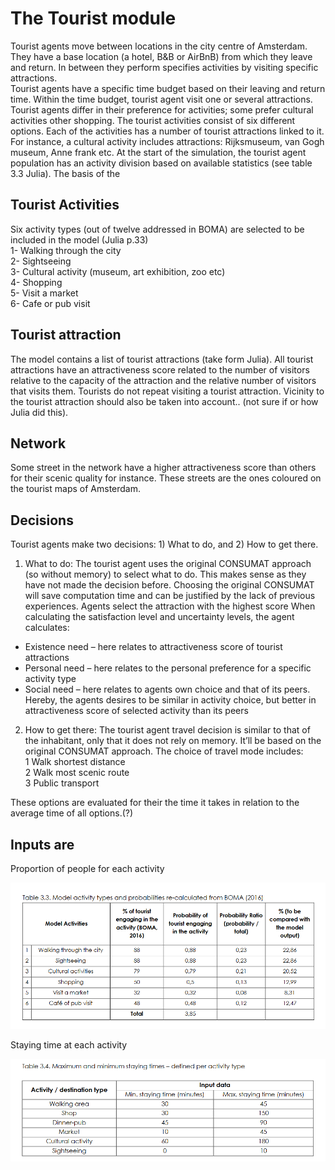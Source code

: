 # The Tourist module

Tourist agents move between locations in the city centre of Amsterdam. They have a base location (a hotel, B&B or AirBnB) from which they leave and return. In between they perform specifies activities by visiting specific attractions.  
Tourist agents have a specific time budget based on their leaving and return time. Within the time budget, tourist agent visit one or several attractions. Tourist agents differ in their preference for activities; some prefer cultural activities other shopping. The tourist activities consist of six different options. Each of the activities has a number of tourist attractions linked to it. For instance, a cultural activity includes attractions: Rijksmuseum, van Gogh museum, Anne frank etc. At the start of the simulation, the tourist agent population has an activity division based on available statistics (see table 3.3 Julia). 
The basis of the 

## Tourist Activities
Six activity types (out of twelve addressed in BOMA) are selected to be included in the model (Julia p.33) \
1-	Walking through the city \
2-	Sightseeing \
3-	Cultural activity (museum, art exhibition, zoo etc) \
4-	Shopping \
5-	Visit a market \
6-	Cafe or pub visit 

## Tourist attraction
The model contains a list of tourist attractions (take form Julia). All tourist attractions have an attractiveness score related to the number of visitors relative to the capacity of the attraction and the relative number of visitors that visits them. Tourists do not repeat visiting a tourist attraction. Vicinity to the tourist attraction should also be taken into account.. (not sure if or how Julia did this).

## Network
Some street in the network have a higher attractiveness score than others for their scenic quality for instance. These streets are the ones coloured on the tourist maps of Amsterdam.

## Decisions 

Tourist agents make two decisions: 1) What to do, and 2) How to get there.

1)	What to do:
The tourist agent uses the original CONSUMAT approach (so without memory) to select what to do. This makes sense as they have not made the decision before. Choosing the original CONSUMAT will save computation time and can be justified by the lack of previous experiences. Agents select the attraction with the highest score
When calculating the satisfaction level and uncertainty levels, the agent calculates:
-	Existence need – here relates to attractiveness score of tourist attractions
-	Personal need – here relates to the personal preference for a specific activity type
-	Social need – here relates to agents own choice and that of its peers. Hereby, the agents desires to be similar in activity choice, but better in attractiveness score of selected activity than its peers

2)	How to get there:
The tourist agent travel decision is similar to that of the inhabitant, only that it does not rely on memory. It’ll be based on the original CONSUMAT approach. The choice of travel mode includes: \
1	Walk shortest distance \
2	Walk most scenic route  \
3	Public transport 

These options are evaluated for their the time it takes in relation to the average time of all options.(?)



## Inputs are

Proportion of people for each activity

![Proportions](md_images/activityProportions.png)



Staying time at each activity

![Staying Time](md_images/stayTime.png)